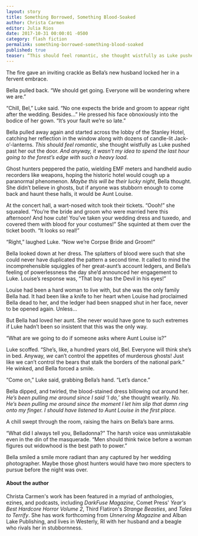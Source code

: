 ```yaml
---
layout: story
title: Something Borrowed, Something Blood-Soaked
author: Christa Carmen
editor: Julia Rios
date: 2017-10-31 00:00:01 -0500
category: flash fiction
permalink: something-borrowed-something-blood-soaked
published: true
teaser: “This should feel romantic, she thought wistfully as Luke pushed past her out the door. And anyway, it wasn’t my idea to spend the last hour going to the forest’s edge with such a heavy load.”
---
```


The fire gave an inviting crackle as Bella’s new husband locked her in a fervent embrace. Bella pulled back. “We should get going. Everyone will be wondering where we are.”

“Chill, Bel,” Luke said. “No one expects the bride and groom to appear right after the wedding. Besides...” He pressed his face obnoxiously into the bodice of her gown. “It’s your fault we’re so late.” Bella pulled away again and started across the lobby of the Stanley Hotel, catching her reflection in the window along with dozens of candle-lit Jack-o’-lanterns. _This should feel romantic_, she thought wistfully as Luke pushed past her out the door. _And anyway, it wasn’t my idea to spend the last hour going to the forest’s edge with such a heavy load_.

Ghost hunters peppered the patio, wielding EMF meters and handheld audio recorders like weapons, hoping the historic hotel would cough up a paranormal phenomenon. _Maybe this will be their lucky night_, Bella thought. She didn’t believe in ghosts, but if anyone was stubborn enough to come back and haunt these halls, it would be Aunt Louise.

At the concert hall, a wart-nosed witch took their tickets. “Oooh!” she squealed. “You’re the bride and groom who were married here this afternoon! And how cute! You’ve taken your wedding dress and tuxedo, and covered them with blood for your costumes!” She squinted at them over the ticket booth. “It looks so real!”

“Right,” laughed Luke. “Now we’re Corpse Bride and Groom!”

Bella looked down at her dress. The splatters of blood were such that she could never have duplicated the pattern a second time. It called to mind the incomprehensible squiggles of her great-aunt’s account ledgers, and Bella’s feeling of powerlessness the day she’d announced her engagement to Luke. Louise’s response was, “That boy has the Devil in his eyes!”

Louise had been a hard woman to live with, but she was the only family Bella had. It had been like a knife to her heart when Louise had proclaimed Bella dead to her, and the ledger had been snapped shut in her face, never to be opened again. Unless...

But Bella had loved her aunt. She never would have gone to such extremes if Luke hadn’t been so insistent that this was the only way.

“What are we going to do if someone asks where Aunt Louise is?”

Luke scoffed. “She’s, like, a hundred years old, Bel. Everyone will think she’s in bed. Anyway, _we_ can’t control the appetites of murderous ghosts! Just like we can’t control the bears that stalk the borders of the national park.” He winked, and Bella forced a smile.

“Come on,” Luke said, grabbing Bella’s hand. “Let’s dance.”

Bella dipped, and twirled, the blood-stained dress billowing out around her. _He’s been pulling me around since I said ‘I do,’_ she thought wearily. _No. He’s been pulling me around since the moment I let him slip that damn ring onto my finger. I should have listened to Aunt Louise in the first place._

A chill swept through the room, raising the hairs on Bella’s bare arms.

“What did I always tell you, Belladonna?” The harsh voice was unmistakable even in the din of the masquerade. “Men should think twice before a woman figures out widowhood is the best path to power.”

Bella smiled a smile more radiant than any captured by her wedding photographer. Maybe those ghost hunters would have two more specters to pursue before the night was over.

#### About the author

Christa Carmen's work has been featured in a myriad of anthologies, ezines, and podcasts, including _DarkFuse Magazine_, Comet Press' _Year's Best Hardcore Horror Volume 2_, Third Flatiron's _Strange Beasties_, and _Tales to Terrify_. She has work forthcoming from _Unnerving Magazine_ and Alban Lake Publishing, and lives in Westerly, RI with her husband and a beagle who rivals her in stubbornness.
